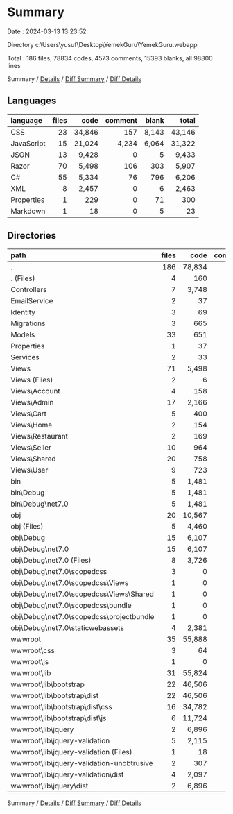 # Summary

Date : 2024-03-13 13:23:52

Directory c:\\Users\\yusuf\\Desktop\\YemekGuru\\YemekGuru.webapp

Total : 186 files,  78834 codes, 4573 comments, 15393 blanks, all 98800 lines

Summary / [Details](details.md) / [Diff Summary](diff.md) / [Diff Details](diff-details.md)

## Languages
| language | files | code | comment | blank | total |
| :--- | ---: | ---: | ---: | ---: | ---: |
| CSS | 23 | 34,846 | 157 | 8,143 | 43,146 |
| JavaScript | 15 | 21,024 | 4,234 | 6,064 | 31,322 |
| JSON | 13 | 9,428 | 0 | 5 | 9,433 |
| Razor | 70 | 5,498 | 106 | 303 | 5,907 |
| C# | 55 | 5,334 | 76 | 796 | 6,206 |
| XML | 8 | 2,457 | 0 | 6 | 2,463 |
| Properties | 1 | 229 | 0 | 71 | 300 |
| Markdown | 1 | 18 | 0 | 5 | 23 |

## Directories
| path | files | code | comment | blank | total |
| :--- | ---: | ---: | ---: | ---: | ---: |
| . | 186 | 78,834 | 4,573 | 15,393 | 98,800 |
| . (Files) | 4 | 160 | 13 | 30 | 203 |
| Controllers | 7 | 3,748 | 32 | 347 | 4,127 |
| EmailService | 2 | 37 | 0 | 5 | 42 |
| Identity | 3 | 69 | 1 | 19 | 89 |
| Migrations | 3 | 665 | 6 | 185 | 856 |
| Models | 33 | 651 | 3 | 199 | 853 |
| Properties | 1 | 37 | 0 | 1 | 38 |
| Services | 2 | 33 | 1 | 6 | 40 |
| Views | 71 | 5,498 | 106 | 304 | 5,908 |
| Views (Files) | 2 | 6 | 0 | 2 | 8 |
| Views\\Account | 4 | 158 | 0 | 13 | 171 |
| Views\\Admin | 17 | 2,166 | 52 | 92 | 2,310 |
| Views\\Cart | 5 | 400 | 0 | 20 | 420 |
| Views\\Home | 2 | 154 | 0 | 14 | 168 |
| Views\\Restaurant | 2 | 169 | 0 | 11 | 180 |
| Views\\Seller | 10 | 964 | 1 | 39 | 1,004 |
| Views\\Shared | 20 | 758 | 44 | 70 | 872 |
| Views\\User | 9 | 723 | 9 | 43 | 775 |
| bin | 5 | 1,481 | 0 | 2 | 1,483 |
| bin\\Debug | 5 | 1,481 | 0 | 2 | 1,483 |
| bin\\Debug\\net7.0 | 5 | 1,481 | 0 | 2 | 1,483 |
| obj | 20 | 10,567 | 22 | 87 | 10,676 |
| obj (Files) | 5 | 4,460 | 0 | 1 | 4,461 |
| obj\\Debug | 15 | 6,107 | 22 | 86 | 6,215 |
| obj\\Debug\\net7.0 | 15 | 6,107 | 22 | 86 | 6,215 |
| obj\\Debug\\net7.0 (Files) | 8 | 3,726 | 20 | 83 | 3,829 |
| obj\\Debug\\net7.0\\scopedcss | 3 | 0 | 2 | 3 | 5 |
| obj\\Debug\\net7.0\\scopedcss\\Views | 1 | 0 | 0 | 1 | 1 |
| obj\\Debug\\net7.0\\scopedcss\\Views\\Shared | 1 | 0 | 0 | 1 | 1 |
| obj\\Debug\\net7.0\\scopedcss\\bundle | 1 | 0 | 1 | 1 | 2 |
| obj\\Debug\\net7.0\\scopedcss\\projectbundle | 1 | 0 | 1 | 1 | 2 |
| obj\\Debug\\net7.0\\staticwebassets | 4 | 2,381 | 0 | 0 | 2,381 |
| wwwroot | 35 | 55,888 | 4,389 | 14,208 | 74,485 |
| wwwroot\\css | 3 | 64 | 19 | 14 | 97 |
| wwwroot\\js | 1 | 0 | 3 | 2 | 5 |
| wwwroot\\lib | 31 | 55,824 | 4,367 | 14,192 | 74,383 |
| wwwroot\\lib\\bootstrap | 22 | 46,506 | 1,734 | 11,610 | 59,850 |
| wwwroot\\lib\\bootstrap\\dist | 22 | 46,506 | 1,734 | 11,610 | 59,850 |
| wwwroot\\lib\\bootstrap\\dist\\css | 16 | 34,782 | 136 | 8,125 | 43,043 |
| wwwroot\\lib\\bootstrap\\dist\\js | 6 | 11,724 | 1,598 | 3,485 | 16,807 |
| wwwroot\\lib\\jquery | 2 | 6,896 | 1,912 | 2,077 | 10,885 |
| wwwroot\\lib\\jquery-validation | 5 | 2,115 | 638 | 451 | 3,204 |
| wwwroot\\lib\\jquery-validation (Files) | 1 | 18 | 0 | 5 | 23 |
| wwwroot\\lib\\jquery-validation-unobtrusive | 2 | 307 | 83 | 54 | 444 |
| wwwroot\\lib\\jquery-validation\\dist | 4 | 2,097 | 638 | 446 | 3,181 |
| wwwroot\\lib\\jquery\\dist | 2 | 6,896 | 1,912 | 2,077 | 10,885 |

Summary / [Details](details.md) / [Diff Summary](diff.md) / [Diff Details](diff-details.md)